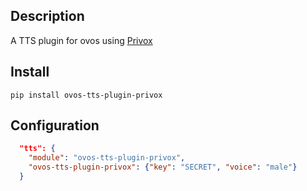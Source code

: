 ## Description

A TTS plugin for ovos using [Privox](https://privox.io)

## Install

`pip install ovos-tts-plugin-privox`

## Configuration

```json
  "tts": {
    "module": "ovos-tts-plugin-privox",
    "ovos-tts-plugin-privox": {"key": "SECRET", "voice": "male"}
  }
 
```